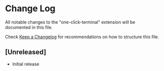 # Change Log

All notable changes to the "one-click-terminal" extension will be documented in this file.

Check [Keep a Changelog](http://keepachangelog.com/) for recommendations on how to structure this file.

## [Unreleased]

- Initial release
